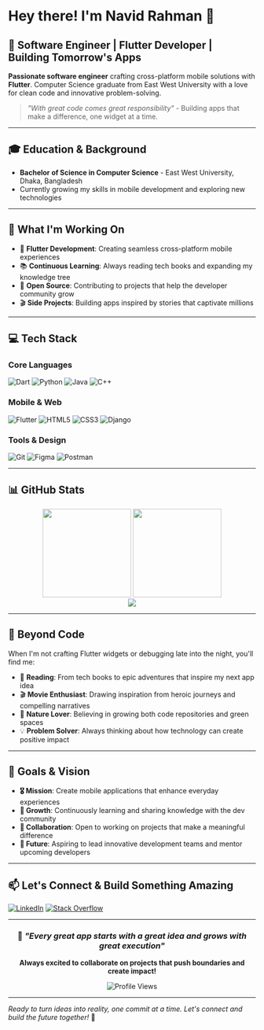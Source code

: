 # Hey there! I'm Navid Rahman 👋

## 🚀 Software Engineer | Flutter Developer | Building Tomorrow's Apps

**Passionate software engineer** crafting cross-platform mobile solutions with **Flutter**. Computer Science graduate from East West University with a love for clean code and innovative problem-solving.

> *"With great code comes great responsibility"* - Building apps that make a difference, one widget at a time.

---

## 🎓 **Education & Background**

- **Bachelor of Science in Computer Science** - East West University, Dhaka, Bangladesh
- Currently growing my skills in mobile development and exploring new technologies

---

## 🔭 **What I'm Working On**

- 📱 **Flutter Development**: Creating seamless cross-platform mobile experiences
- 📚 **Continuous Learning**: Always reading tech books and expanding my knowledge tree
- 🌱 **Open Source**: Contributing to projects that help the developer community grow
- 🎬 **Side Projects**: Building apps inspired by stories that captivate millions

---

## 💻 **Tech Stack**

### **Core Languages**
![Dart](https://img.shields.io/badge/dart-%230175C2.svg?style=for-the-badge&logo=dart&logoColor=white)
![Python](https://img.shields.io/badge/python-3670A0?style=for-the-badge&logo=python&logoColor=ffdd54)
![Java](https://img.shields.io/badge/java-%23ED8B00.svg?style=for-the-badge&logo=openjdk&logoColor=white)
![C++](https://img.shields.io/badge/c++-%2300599C.svg?style=for-the-badge&logo=c%2B%2B&logoColor=white)

### **Mobile & Web**
![Flutter](https://img.shields.io/badge/Flutter-%2302569B.svg?style=for-the-badge&logo=Flutter&logoColor=white)
![HTML5](https://img.shields.io/badge/html5-%23E34F26.svg?style=for-the-badge&logo=html5&logoColor=white)
![CSS3](https://img.shields.io/badge/css3-%231572B6.svg?style=for-the-badge&logo=css3&logoColor=white)
![Django](https://img.shields.io/badge/django-%23092E20.svg?style=for-the-badge&logo=django&logoColor=white)

### **Tools & Design**
![Git](https://img.shields.io/badge/git-%23F05033.svg?style=for-the-badge&logo=git&logoColor=white)
![Figma](https://img.shields.io/badge/figma-%23F24E1E.svg?style=for-the-badge&logo=figma&logoColor=white)
![Postman](https://img.shields.io/badge/Postman-FF6C37?style=for-the-badge&logo=postman&logoColor=white)

---

## 📊 **GitHub Stats**

<div align="center">
  <img height="180em" src="https://github-readme-stats-sigma-five.vercel.app/api?username=Navid-Rahman&theme=dark&hide_border=true&include_all_commits=true&count_private=true&show_icons=true"/>
  <img height="180em" src="https://github-readme-stats-sigma-five.vercel.app/api/top-langs/?username=Navid-Rahman&theme=dark&hide_border=true&layout=compact"/>
</div>

<div align="center">
  <img src="https://streak-stats.demolab.com/?user=Navid-Rahman&theme=dark&hide_border=true"/>
</div>

---

## 🌟 **Beyond Code**

When I'm not crafting Flutter widgets or debugging late into the night, you'll find me:

- 📖 **Reading**: From tech books to epic adventures that inspire my next app idea
- 🎬 **Movie Enthusiast**: Drawing inspiration from heroic journeys and compelling narratives
- 🌳 **Nature Lover**: Believing in growing both code repositories and green spaces
- 💡 **Problem Solver**: Always thinking about how technology can create positive impact

---

## 🎯 **Goals & Vision**

- **🎖️ Mission**: Create mobile applications that enhance everyday experiences
- **🌱 Growth**: Continuously learning and sharing knowledge with the dev community  
- **🤝 Collaboration**: Open to working on projects that make a meaningful difference
- **🔮 Future**: Aspiring to lead innovative development teams and mentor upcoming developers

---

## 📫 **Let's Connect & Build Something Amazing**

[![LinkedIn](https://img.shields.io/badge/LinkedIn-%230077B5.svg?style=for-the-badge&logo=linkedin&logoColor=white)](https://linkedin.com/in/navid-rahman92)
[![Stack Overflow](https://img.shields.io/badge/-Stackoverflow-FE7A16?style=for-the-badge&logo=stack-overflow&logoColor=white)](https://stackoverflow.com/users/15000260)

---

<div align="center">

### 💭 *"Every great app starts with a great idea and grows with great execution"*

**Always excited to collaborate on projects that push boundaries and create impact!**

![Profile Views](https://komarev.com/ghpvc/?username=Navid-Rahman&color=blue&style=flat-square&label=Profile+Views)

</div>

---

*Ready to turn ideas into reality, one commit at a time. Let's connect and build the future together!* 🚀
